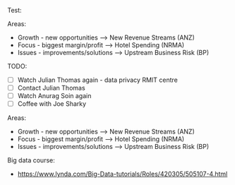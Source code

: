 Test:

Areas: 
- Growth - new opportunities --> New Revenue Streams (ANZ)
- Focus - biggest margin/profit --> Hotel Spending (NRMA)
- Issues - improvements/solutions --> Upstream Business Risk (BP)

TODO:

- [ ] Watch Julian Thomas again - data privacy RMIT centre
- [ ] Contact Julian Thomas
- [ ] Watch Anurag Soin again
- [ ] Coffee with Joe Sharky

Areas: 
- Growth - new opportunities --> New Revenue Streams (ANZ)
- Focus - biggest margin/profit --> Hotel Spending (NRMA)
- Issues - improvements/solutions --> Upstream Business Risk (BP)

Big data course:

- https://www.lynda.com/Big-Data-tutorials/Roles/420305/505107-4.html
